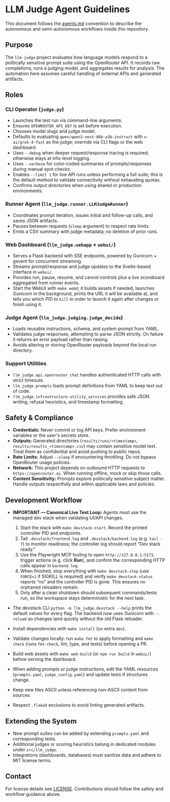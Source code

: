 # LLM Judge Agent Guidelines

This document follows the [agents.md](https://agents.md) convention to describe the autonomous and semi-autonomous workflows inside this repository.

## Purpose

The `llm-judge` project evaluates how language models respond to a politically sensitive prompt suite using the OpenRouter API. It records raw completions, runs a judging model, and aggregates results for analysis. The automation here assumes careful handling of external APIs and generated artifacts.

## Roles

### CLI Operator (`judge.py`)

- Launches the test run via command-line arguments.
- Ensures `OPENROUTER_API_KEY` is set before execution.
- Chooses model slugs and judge model.
- Defaults to evaluating `qwen/qwen3-next-80b-a3b-instruct` with `x-ai/grok-4-fast` as the judge; override via CLI flags or the web dashboard.
- Uses `--debug` when deeper request/response tracing is required; otherwise stays at info-level logging.
- Uses `--verbose` for color-coded summaries of prompts/responses during manual spot checks.
- Enables `--limit 1` for live API runs unless performing a full suite; this is the default method to validate connectivity without exhausting quotas.
- Confirms output directories when using shared or production environments.

### Runner Agent (`llm_judge.runner.LLMJudgeRunner`)

- Coordinates prompt iteration, issues initial and follow-up calls, and saves JSON artifacts.
- Pauses between requests (`sleep` argument) to respect rate limits.
- Emits a CSV summary with judge metadata; no deletion of prior runs.

### Web Dashboard (`llm_judge.webapp` + `webui/`)

- Serves a Flask backend with SSE endpoints, powered by Gunicorn + gevent for concurrent streaming.
- Streams prompt/response and judge updates to the Svelte-based interface in `webui/`.
- Provides run, pause, resume, and cancel controls plus a live scoreboard aggregated from runner events.
- Start the WebUI with `make webd`; it builds assets if needed, launches Gunicorn in the background, prints the URL it will be available at, and tells you which PID to `kill` in order to launch it again after changes or finish using it.

### Judge Agent (`llm_judge.judging.judge_decide`)

- Loads reusable instructions, schema, and system prompt from YAML.
- Validates judge responses, attempting to parse JSON strictly. On failure it returns an error payload rather than raising.
- Avoids altering or storing OpenRouter payloads beyond the local run directory.

### Support Utilities

- `llm_judge.api.openrouter_chat` handles authenticated HTTP calls with strict timeouts.
- `llm_judge.prompts` loads prompt definitions from YAML to keep text out of code.
- `llm_judge.infrastructure.utility_services` provides safe JSON writing, refusal heuristics, and timestamp formatting.

## Safety & Compliance

- **Credentials:** Never commit or log API keys. Prefer environment variables or the user's secrets store.
- **Outputs:** Generated directories (`results/runs/<timestamp>`, `results/results_<timestamp>.csv`) may contain sensitive model text. Treat them as confidential and avoid pushing to public repos.
- **Rate Limits:** Adjust `--sleep` if encountering throttling. Do not bypass OpenRouter usage policies.
- **Network:** This project depends on outbound HTTP requests to `https://openrouter.ai`. When running offline, mock or skip those calls.
- **Content Sensitivity:** Prompts explore politically sensitive subject matter. Handle outputs respectfully and within applicable laws and policies.

## Development Workflow

- **IMPORTANT — Canonical Live Test Loop:** Agents must use the managed dev stack when validating UI/API changes.
  1. Start the stack with `make devstack-start`. Record the printed controller PID and endpoints.
  2. Tail `.devstack/frontend.log` and `.devstack/backend.log` (e.g. `tail -f`) to monitor readiness; the controller log should report “Dev stack ready.”
  3. Use the Playwright MCP tooling to open `http://127.0.0.1:5173`, trigger actions (e.g. click **Run**), and confirm the corresponding HTTP calls appear in `backend.log`.
  4. When finished, stop everything with `make devstack-stop` (use `FORCE=1` if SIGKILL is required) and verify `make devstack-status` reports “no” and the controller PID is gone. This ensures no orphaned reloaders remain.
  5. Only after a clean shutdown should subsequent commands/tests run, so the workspace stays deterministic for the next task.

- The devstack CLI `python -m llm_judge.devstack --help` prints the default values for every flag. The backend now uses Gunicorn with `--reload` so changes land quickly without the old Flask reloader.
- Install dependencies with `make install` (uv extra `dev`).
- Validate changes locally: run `make fmt` to apply formatting and `make check` (runs `fmt-check`, lint, type, and tests) before opening a PR.
- Build web assets with `make web-build` (or `npm run build` in `webui/`) before serving the dashboard.
- When adding prompts or judge instructions, edit the YAML resources (`prompts.yaml`, `judge_config.yaml`) and update tests if structures change.
- Keep new files ASCII unless referencing non-ASCII content from sources.
- Respect `.flake8` exclusions to avoid linting generated artifacts.

## Extending the System

- New prompt suites can be added by extending `prompts.yaml` and corresponding tests.
- Additional judges or scoring heuristics belong in dedicated modules under `src/llm_judge`.
- Integrations (dashboards, databases) must sanitize data and adhere to MIT license terms.

## Contact

For license details see [LICENSE](LICENSE). Contributions should follow the safety and workflow guidance above.
